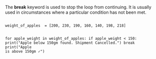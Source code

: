 The **break** keyword is used to stop the loop from continuing. It is usually used in circumstances where a particular condition has not been met.

<codeblock language="python" type="lesson">
<code>
weight_of_apples  = [200, 230, 190, 160, 140, 198, 218]

for apple_weight in weight_of_apples:
  if apple_weight < 150:
    print("Apple below 150gm found. Shipment Cancelled.")
    break
  print("Apple is above 150gm ✓")
</code>
</codeblock>